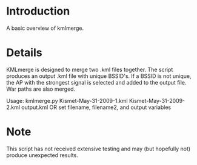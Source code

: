 # Introduction #

A basic overview of kmlmerge.

# Details #

KMLmerge is designed to merge two .kml files together. The script produces an output .kml file with unique BSSID's. If a BSSID is not unique, the AP with the strongest signal is selected and added to the output file. War paths are also merged.

Usage: kmlmerge.py Kismet-May-31-2009-1.kml Kismet-May-31-2009-2.kml output.kml
OR set filename, filename2, and output variables

# Note #

This script has not received extensive testing and may (but hopefully not) produce unexpected results.